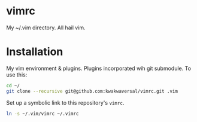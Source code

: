 # vimrc
My ~/.vim directory. All hail vim.

# Installation

My vim environment & plugins. Plugins incorporated wih git submodule.
To use this:

```bash
cd ~/
git clone --recursive git@github.com:kwakwaversal/vimrc.git .vim
```

Set up a symbolic link to this repository's `vimrc`.

```sh
ln -s ~/.vim/vimrc ~/.vimrc
```
